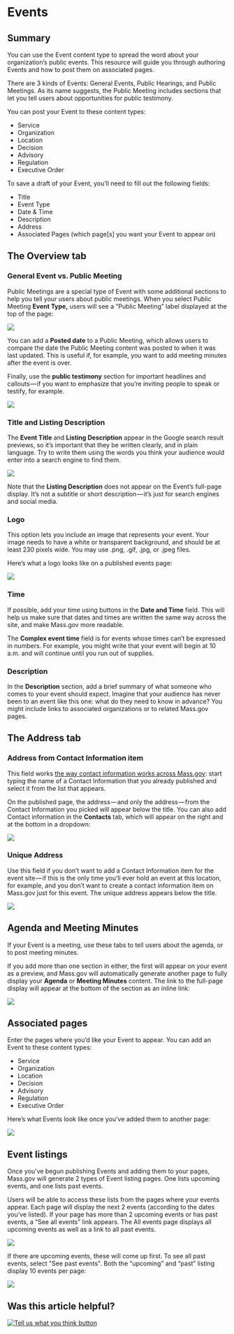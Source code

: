 # Events

## Summary

You can use the Event content type to spread the word about your organization’s public events. This resource will guide you through authoring Events and how to post them on associated pages.

There are 3 kinds of Events: General Events, Public Hearings, and Public Meetings. As its name suggests, the Public Meeting includes sections that let you tell users about opportunities for public testimony.

You can post your Event to these content types:

* Service
* Organization
* Location
* Decision
* Advisory
* Regulation
* Executive Order

To save a draft of your Event, you’ll need to fill out the following fields:

* Title
* Event Type
* Date & Time
* Description
* Address
* Associated Pages \(which page\[s\] you want your Event to appear on\)

## The Overview tab

### General Event vs. Public Meeting

Public Meetings are a special type of Event with some additional sections to help you tell your users about public meetings. When you select Public Meeting **Event Type,** users will see a “Public Meeting” label displayed at the top of the page:

![](https://cdn-images-1.medium.com/max/800/1*c33PPo5DujBECzsI6MUAWQ.jpeg)

You can add a **Posted date** to a Public Meeting, which allows users to compare the date the Public Meeting content was posted to when it was last updated. This is useful if, for example, you want to add meeting minutes after the event is over.

Finally, use the **public testimony** section for important headlines and callouts — if you want to emphasize that you’re inviting people to speak or testify, for example.

![](https://cdn-images-1.medium.com/max/800/1*f1tELhueU3WDTl4Fk1HB1Q.jpeg)

### Title and Listing Description

The **Event Title** and **Listing Description** appear in the Google search result previews, so it’s important that they be written clearly, and in plain language. Try to write them using the words you think your audience would enter into a search engine to find them.

![](https://cdn-images-1.medium.com/max/1000/1*Ns0G_muq-nGbrrMPVzMRQg.jpeg)

Note that the **Listing Description** does not appear on the Event’s full-page display. It’s not a subtitle or short description — it’s just for search engines and social media.

### Logo

This option lets you include an image that represents your event. Your image needs to have a white or transparent background, and should be at least 230 pixels wide. You may use .png, .gif, .jpg, or .jpeg files.

Here’s what a logo looks like on a published events page:

![](https://cdn-images-1.medium.com/max/1000/1*7ToiDiOvlPXigAu9nfObXg.jpeg)

### Time

If possible, add your time using buttons in the **Date and Time** field. This will help us make sure that dates and times are written the same way across the site, and make Mass.gov more readable.

The **Complex event time** field is for events whose times can’t be expressed in numbers. For example, you might write that your event will begin at 10 a.m. and will continue until you run out of supplies.

### Description

In the **Description** section, add a brief summary of what someone who comes to your event should expect. Imagine that your audience has never been to an event like this one: what do they need to know in advance? You might include links to associated organizations or to related Mass.gov pages.

## The Address tab

### **Address from Contact Information item**

This field works [the way contact information works across Mass.gov](contact-information-items.md): start typing the name of a Contact Information that you already published and select it from the list that appears.

On the published page, the address — and only the address — from the Contact Information you picked will appear below the title. You can also add Contact information in the **Contacts** tab, which will appear on the right and at the bottom in a dropdown:

![](https://cdn-images-1.medium.com/max/1000/1*LoIIpRHnr3dkvBgFhIrzLw.jpeg)

### **Unique Address**

Use this field if you don’t want to add a Contact Information item for the event site — if this is the only time you’ll ever hold an event at this location, for example, and you don’t want to create a contact information item on Mass.gov just for this event. The unique address appears below the title.

![](https://cdn-images-1.medium.com/max/1000/1*GMfSbBlNJew6tqO-NVy7NQ.jpeg)

## Agenda and Meeting Minutes

If your Event is a meeting, use these tabs to tell users about the agenda, or to post meeting minutes.

If you add more than one section in either, the first will appear on your event as a preview, and Mass.gov will automatically generate another page to fully display your **Agenda** or **Meeting Minutes** content. The link to the full-page display will appear at the bottom of the section as an inline link:

![](https://cdn-images-1.medium.com/max/800/1*4GOxCsQrELhn3ujBbEBpww.jpeg)

## Associated pages

Enter the pages where you’d like your Event to appear. You can add an Event to these content types:

* Service
* Organization
* Location
* Decision
* Advisory
* Regulation
* Executive Order

Here’s what Events look like once you’ve added them to another page:

![](https://cdn-images-1.medium.com/max/1000/1*wL2dFwHpgmnAKLQHx2IkBg.jpeg)

## Event listings

Once you’ve begun publishing Events and adding them to your pages, Mass.gov will generate 2 types of Event listing pages. One lists upcoming events, and one lists past events.

Users will be able to access these lists from the pages where your events appear. Each page will display the next 2 events \(according to the dates you’ve listed\). If your page has more than 2 upcoming events or has past events, a “See all events” link appears. The All events page displays all upcoming events as well as a link to all past events.

![](https://cdn-images-1.medium.com/max/800/1*uXq_f2DstE1RC3Sdh-cAHQ.jpeg)

If there are upcoming events, these will come up first. To see all past events, select "See past events". Both the “upcoming” and “past” listing display 10 events per page:

![](../.gitbook/assets/events-mass-gov.png)

## Was this article helpful?

[![Tell us what you think button](https://blobscdn.gitbook.com/v0/b/gitbook-28427.appspot.com/o/assets%2F-LJ04qJGAHkvdE13BfdG%2F-LSz77NBAwnSNpMPT3df%2F-LSz7xSmyKXltd4avaCt%2FKB%20survey%20button%20POC%202.png?alt=media&token=8d071cab-8b95-48a3-a332-13e3fc8d9f96)](https://massgov.formstack.com/forms/mass_gov_knowledge_base_feedback?article=events)

